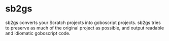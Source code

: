 # sb2gs

sb2gs converts your Scratch projects into goboscript projects. sb2gs tries to preserve
as much of the original project as possible, and output readable and idiomatic
goboscript code.
